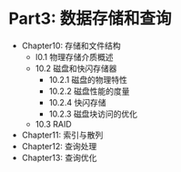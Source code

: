 # Part3: 数据存储和查询

* Chapter10: 存储和文件结构
  * l0.1 物理存储介质概述
  * 10.2 磁盘和快闪存储器
    * 10.2.1 磁盘的物理特性
    * 10.2.2 磁盘性能的度量
    * 10.2.4 快闪存储
    * 10.2.3 磁盘块访问的优化
  * 10.3 RAID
* Chapter11: 索引与散列
* Chapter12: 查询处理
* Chapter13: 查询优化


